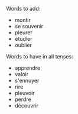 Words to add:
- montir
- se souvenir
- pleurer
- étudier
- oublier

Words to have in all tenses:
- apprendre
- valoir
- s'ennuyer
- rire
- pleuvoir
- perdre
- découvrir
